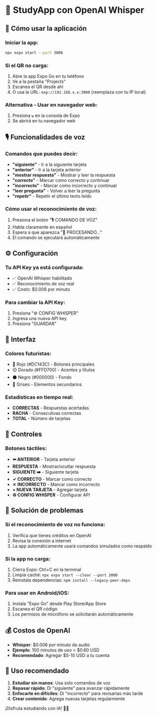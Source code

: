 # 🎯 StudyApp con OpenAI Whisper

## 🚀 Cómo usar la aplicación

### Iniciar la app:
```bash
npx expo start --port 3000
```

### Si el QR no carga:
1. Abre la app Expo Go en tu teléfono
2. Ve a la pestaña "Projects"
3. Escanea el QR desde ahí
4. O usa la URL: `exp://192.168.x.x:3000` (reemplaza con tu IP local)

### Alternativa - Usar en navegador web:
1. Presiona `w` en la consola de Expo
2. Se abrirá en tu navegador web

## 🎙️ Funcionalidades de voz

### Comandos que puedes decir:
- **"siguiente"** - Ir a la siguiente tarjeta
- **"anterior"** - Ir a la tarjeta anterior
- **"mostrar respuesta"** - Mostrar y leer la respuesta
- **"correcto"** - Marcar como correcto y continuar
- **"incorrecto"** - Marcar como incorrecto y continuar
- **"leer pregunta"** - Volver a leer la pregunta
- **"repetir"** - Repetir el último texto leído

### Cómo usar el reconocimiento de voz:
1. Presiona el botón "🎙️ COMANDO DE VOZ"
2. Habla claramente en español
3. Espera a que aparezca "🧠 PROCESANDO..."
4. El comando se ejecutará automáticamente

## ⚙️ Configuración

### Tu API Key ya está configurada:
- ✅ OpenAI Whisper habilitado
- ✅ Reconocimiento de voz real
- ✅ Costo: $0.006 por minuto

### Para cambiar la API Key:
1. Presiona "⚙️ CONFIG WHISPER"
2. Ingresa una nueva API key
3. Presiona "GUARDAR"

## 🎨 Interfaz

### Colores futuristas:
- 🔴 Rojo (#DC143C) - Botones principales
- 🟡 Dorado (#FFD700) - Acentos y títulos
- ⚫ Negro (#000000) - Fondo
- 🔘 Grises - Elementos secundarios

### Estadísticas en tiempo real:
- **CORRECTAS** - Respuestas acertadas
- **RACHA** - Consecutivas correctas
- **TOTAL** - Número de tarjetas

## 📱 Controles

### Botones táctiles:
- **⬅️ ANTERIOR** - Tarjeta anterior
- **RESPUESTA** - Mostrar/ocultar respuesta
- **SIGUIENTE ➡️** - Siguiente tarjeta
- **✓ CORRECTO** - Marcar como correcto
- **✗ INCORRECTO** - Marcar como incorrecto
- **+ NUEVA TARJETA** - Agregar tarjeta
- **⚙️ CONFIG WHISPER** - Configurar API

## 🔧 Solución de problemas

### Si el reconocimiento de voz no funciona:
1. Verifica que tienes créditos en OpenAI
2. Revisa la conexión a internet
3. La app automáticamente usará comandos simulados como respaldo

### Si la app no carga:
1. Cierra Expo: Ctrl+C en la terminal
2. Limpia caché: `npx expo start --clear --port 3000`
3. Reinstala dependencias: `npm install --legacy-peer-deps`

### Para usar en Android/iOS:
1. Instala "Expo Go" desde Play Store/App Store
2. Escanea el QR código
3. Los permisos de micrófono se solicitarán automáticamente

## 💰 Costos de OpenAI

- **Whisper**: $0.006 por minuto de audio
- **Ejemplo**: 100 minutos de uso = $0.60 USD
- **Recomendado**: Agregar $5-10 USD a tu cuenta

## 🎯 Uso recomendado

1. **Estudiar sin manos**: Usa solo comandos de voz
2. **Repasar rápido**: Di "siguiente" para avanzar rápidamente
3. **Enfocarte en difíciles**: Di "incorrecto" para revisarlas más tarde
4. **Crear contenido**: Agrega nuevas tarjetas regularmente

¡Disfruta estudiando con IA! 🤖✨